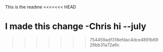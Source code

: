This is the readme
<<<<<<< HEAD

I made this change -Chris 
hi --july
=======
>>>>>>> 754459adf318efdac4dce4891b6929bb31a72a6c
